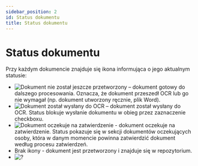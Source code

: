 ```yaml
---
sidebar_position: 2
id: Status dokumentu
title: Status dokumentu
---
```


# Status dokumentu

Przy każdym dokumencie znajduje się ikona informująca o jego aktualnym statusie:

- ![Dokument nie został jeszcze przetworzony](/img/ocr_nie.png) – dokument gotowy do dalszego procesowania. Oznacza, że dokument przeszedł OCR lub go nie wymagał (np. dokument utworzony ręcznie, plik Word).
- ![Dokument został wysłany do OCR](/img/ocr_tak.png) – dokument został wysłany do OCR. Status blokuje wysłanie dokumentu w obieg przez zaznaczenie checkboxu.
- ![Dokument oczekuje na zatwierdzenie](/img/dok_oczek.png) - dokument oczekuje na zatwierdzenie. Status pokazuje się w sekcji dokumentów oczekujących osoby, która w danym momencie powinna zatwierdzić dokument według procesu zatwierdzeń.
- Brak ikony - dokument jest przetworzony i znajduje się w repozytorium.
- ![?](/img/status.png)
   
